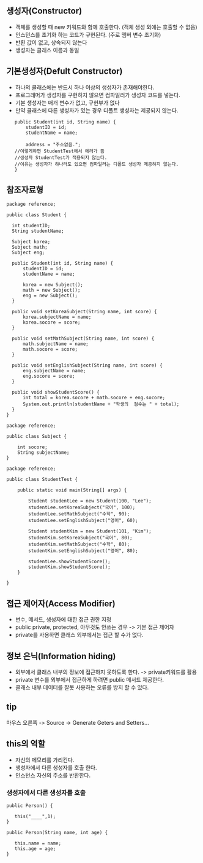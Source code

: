 ## 생성자(Constructor)
- 객체를 생성할 때 new 키워드와 함께 호출한다. (객체 생성 외에는 호출할 수 없음)
- 인스턴스를 초기화 하는 코드가 구현된다. (주로 멤버 변수 초기화)
- 반환 값이 없고, 상속되지 않는다
- 생성자는 클래스 이름과 동일

## 기본생성자(Defult Constructor)
- 하나의 클래스에는 반드시 하나 이상의 생성자가 존재해야한다.
 - 프로그래머가 생성자를 구현하지 않으면 컴파일러가 생성자 코드를 넣는다.
 - 기본 생성자는 매개 변수가 없고, 구현부가 없다
 - 만약 클래스에 다른 생성자가 있는 경우 디폴트 생성자는 제공되지 않는다.
 
 ```
 	public Student(int id, String name) {
		studentID = id;
		studentName = name;
		
		address = "주소없음.";
	//이렇게하면 StudentTest에서 에러가 뜸
	//생성자 StudentTest가 적용되지 않는다.
	//이유는 생성자가 하나라도 있으면 컴파일러는 디폴드 생성자 제공하지 않는다.
	}
  ```
  
  ## 참조자료형
  ```
  package reference;

public class Student {

	int studentID;
	String studentName;
	
	Subject korea;
	Subject math;
	Subject eng;
	
	public Student(int id, String name) {
		studentID = id;
		studentName = name;
		
		korea = new Subject();
		math = new Subject();
		eng = new Subject();
	}
	
	public void setKoreaSubject(String name, int score) {
		korea.subjectName = name;
		korea.socore = score;
	}
	
	public void setMathSubject(String name, int score) {
		math.subjectName = name;
		math.socore = score;
	}
	
	public void setEnglishSubject(String name, int score) {
		eng.subjectName = name;
		eng.socore = score;
	}
	
	public void showStudentScore() {
		int total = korea.socore + math.socore + eng.socore;
		System.out.println(studentName + "학생의  점수는 " + total);
	}
}
```
```
package reference;

public class Subject {

	int socore;
	String subjectName;
}
```
```
package reference;

public class StudentTest {

	public static void main(String[] args) {

		Student studentLee = new Student(100, "Lee");
		studentLee.setKoreaSubject("국어", 100);
		studentLee.setMathSubject("수학", 90);
		studentLee.setEnglishSubject("영어", 60);
		
		Student studentKim = new Student(101, "Kim");
		studentKim.setKoreaSubject("국어", 80);
		studentKim.setMathSubject("수학", 80);
		studentKim.setEnglishSubject("영어", 80);
		
		studentLee.showStudentScore();
		studentKim.showStudentScore();
	}

}

```

## 접근 제어자(Access Modifier)
- 변수, 메서드, 생성자에 대한 접근 권한 지정
- public private, protected, 아무것도 안쓰는 경우 -> 기본 접근 제어자
- private를 사용하면 클래스 외부에서는 접근 할 수가 없다.

## 정보 은닉(Information hiding)
- 외부에서 클래스 내부의 정보에 접근하지 못하도록 한다. -> private키워드를 활용
- private 변수를 외부에서 접근하게 하려면 public 메서드 제공한다. 
- 클래스 내부 데이터를 잘못 사용하는 오류를 방지 할 수 있다.


## tip
마우스 오른쪽 -> Source -> Generate Geters and Setters...


## this의 역할
 - 자신의 메모리를 가리킨다.
 - 생성자에서 다른 생성자를 호출 한다.
 - 인스턴스 자신의 주소를 반환한다.
 
 ### 생성자에서 다른 생성자를 호출
 ```
 public Person() {
 
 	this("____",1);
}

public Person(String name, int age) {

	this.name = name;
	this.age = age;
}
 ```
